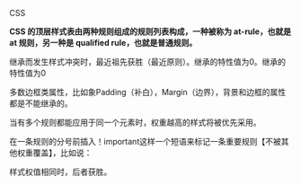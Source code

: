 CSS

**CSS 的顶层样式表由两种规则组成的规则列表构成，一种被称为 at-rule，也就是 at 规则，另一种是 qualified rule，也就是普通规则。**

继承而发生样式冲突时，最近祖先获胜（最近原则）。继承的特性值为0。继承的特性值为0

多数边框类属性，比如象Padding（补白），Margin（边界），背景和边框的属性都是不能继承的。

当有多个规则都能应用于同一个元素时，权重越高的样式将被优先采用。

在一条规则的分号前插入！important这样一个短语来标记一条重要规则【不被其他权重覆盖】，比如说：

样式权值相同时，后者获胜。